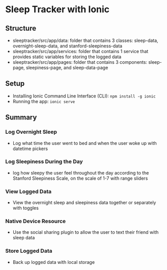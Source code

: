 # Sleep Tracker with Ionic

## Structure
- sleeptracker/src/app/data: folder that contains 3 classes: sleep-data, overnight-sleep-data, and stanford-sleepiness-data
- sleeptracker/src/app/services: folder that contains 1 service that provides static variables for storing the logged data 
- sleeptracker/src/app/pages: folder that contains 3 components: sleep-page, sleepiness-page, and sleep-data-page

## Setup
- Installing Ionic Command Line Interface (CLI): ```npm install -g ionic```
- Running the app: ```ionic serve```

## Summary
### Log Overnight Sleep
- Log what time the user went to bed and when the user woke up with datetime pickers

### Log Sleepiness During the Day
- log how sleepy the user feel throughout the day according to the Stanford Sleepiness Scale, on the scale of 1-7 with range sliders

### View Logged Data
- View the overnight sleep and sleepiness data together or separately with toggles

### Native Device Resource
- Use the social sharing plugin to allow the user to text their friend with sleep data

### Store Logged Data
- Back up logged data with local storage


